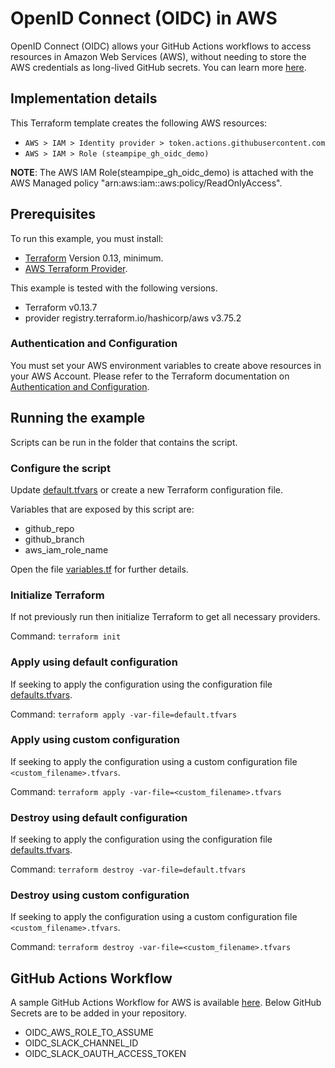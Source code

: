 # OpenID Connect (OIDC) in AWS

OpenID Connect (OIDC) allows your GitHub Actions workflows to access resources in Amazon Web Services (AWS), without needing to store the AWS credentials as long-lived GitHub secrets. You can learn more [here](https://docs.github.com/en/actions/deployment/security-hardening-your-deployments/about-security-hardening-with-openid-connect).

## Implementation details

This Terraform template creates the following AWS resources:

- `AWS > IAM > Identity provider > token.actions.githubusercontent.com`
- `AWS > IAM > Role (steampipe_gh_oidc_demo)`

**NOTE**: The AWS IAM Role(steampipe_gh_oidc_demo) is attached with the AWS Managed policy "arn:aws:iam::aws:policy/ReadOnlyAccess".

## Prerequisites

To run this example, you must install:

- [Terraform](https://www.terraform.io) Version 0.13, minimum.
- [AWS Terraform Provider](https://registry.terraform.io/providers/hashicorp/aws/latest).

This example is tested with the following versions.

- Terraform v0.13.7
- provider registry.terraform.io/hashicorp/aws v3.75.2

### Authentication and Configuration

You must set your AWS environment variables to create above resources in your AWS Account. Please refer to the Terraform documentation on [Authentication and Configuration](https://registry.terraform.io/providers/hashicorp/aws/latest/docs#authentication-and-configuration).

## Running the example

Scripts can be run in the folder that contains the script.

### Configure the script

Update [default.tfvars](default.tfvars) or create a new Terraform configuration file.

Variables that are exposed by this script are:

- github_repo
- github_branch
- aws_iam_role_name

Open the file [variables.tf](variables.tf) for further details.

### Initialize Terraform

If not previously run then initialize Terraform to get all necessary providers.

Command: `terraform init`

### Apply using default configuration

If seeking to apply the configuration using the configuration file [defaults.tfvars](defaults.tfvars).

Command: `terraform apply -var-file=default.tfvars`

### Apply using custom configuration

If seeking to apply the configuration using a custom configuration file `<custom_filename>.tfvars`.

Command: `terraform apply -var-file=<custom_filename>.tfvars`

### Destroy using default configuration

If seeking to apply the configuration using the configuration file [defaults.tfvars](defaults.tfvars).

Command: `terraform destroy -var-file=default.tfvars`

### Destroy using custom configuration

If seeking to apply the configuration using a custom configuration file `<custom_filename>.tfvars`.

Command: `terraform destroy -var-file=<custom_filename>.tfvars`

## GitHub Actions Workflow

A sample GitHub Actions Workflow for AWS is available [here](./steampipe-sample-aws.yml). Below GitHub Secrets are to be added in your repository.

- OIDC_AWS_ROLE_TO_ASSUME
- OIDC_SLACK_CHANNEL_ID
- OIDC_SLACK_OAUTH_ACCESS_TOKEN
